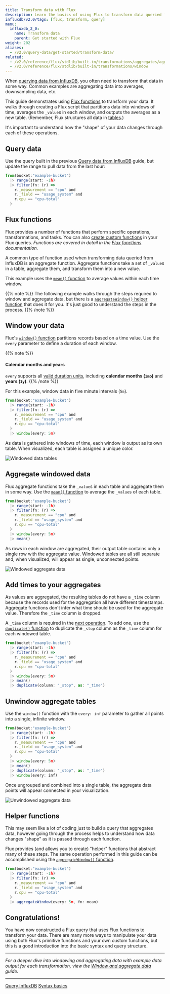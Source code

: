 ```yaml
---
title: Transform data with Flux
description: Learn the basics of using Flux to transform data queried from InfluxDB.
influxdb/v2.0/tags: [flux, transform, query]
menu:
  influxdb_2_0:
    name: Transform data
    parent: Get started with Flux
weight: 202
aliases:
  - /v2.0/query-data/get-started/transform-data/
related:
  - /v2.0/reference/flux/stdlib/built-in/transformations/aggregates/aggregatewindow
  - /v2.0/reference/flux/stdlib/built-in/transformations/window
---
```


When [querying data from InfluxDB](/influxdb/v2.0/query-data/get-started/query-influxdb),
you often need to transform that data in some way.
Common examples are aggregating data into averages, downsampling data, etc.

This guide demonstrates using [Flux functions](/influxdb/v2.0/reference/flux/stdlib) to transform your data.
It walks through creating a Flux script that partitions data into windows of time,
averages the `_value`s in each window, and outputs the averages as a new table.
(Remember, Flux structures all data in [tables](/influxdb/v2.0/query-data/get-started/#tables).)

It's important to understand how the "shape" of your data changes through each of these operations.

## Query data
Use the query built in the previous [Query data from InfluxDB](/influxdb/v2.0/query-data/get-started/query-influxdb)
guide, but update the range to pull data from the last hour:

```js
from(bucket:"example-bucket")
  |> range(start: -1h)
  |> filter(fn: (r) =>
    r._measurement == "cpu" and
    r._field == "usage_system" and
    r.cpu == "cpu-total"
  )
```

## Flux functions
Flux provides a number of functions that perform specific operations, transformations, and tasks.
You can also [create custom functions](/influxdb/v2.0/query-data/flux/custom-functions) in your Flux queries.
_Functions are covered in detail in the [Flux functions](/influxdb/v2.0/reference/flux/stdlib) documentation._

A common type of function used when transforming data queried from InfluxDB is an aggregate function.
Aggregate functions take a set of `_value`s in a table, aggregate them, and transform
them into a new value.

This example uses the [`mean()` function](/influxdb/v2.0/reference/flux/stdlib/built-in/transformations/aggregates/mean)
to average values within each time window.

{{% note %}}
The following example walks through the steps required to window and aggregate data,
but there is a [`aggregateWindow()` helper function](#helper-functions) that does it for you.
It's just good to understand the steps in the process.
{{% /note %}}

## Window your data
Flux's [`window()` function](/influxdb/v2.0/reference/flux/stdlib/built-in/transformations/window) partitions records based on a time value.
Use the `every` parameter to define a duration of each window.

{{% note %}}
#### Calendar months and years
`every` supports all [valid duration units](/influxdb/v2.0/reference/flux/language/types/#duration-types),
including **calendar months (`1mo`)** and **years (`1y`)**.
{{% /note %}}

For this example, window data in five minute intervals (`5m`).

```js
from(bucket:"example-bucket")
  |> range(start: -1h)
  |> filter(fn: (r) =>
    r._measurement == "cpu" and
    r._field == "usage_system" and
    r.cpu == "cpu-total"
  )
  |> window(every: 5m)
```

As data is gathered into windows of time, each window is output as its own table.
When visualized, each table is assigned a unique color.

![Windowed data tables](/img/flux-windowed-data.png)

## Aggregate windowed data
Flux aggregate functions take the `_value`s in each table and aggregate them in some way.
Use the [`mean()` function](/influxdb/v2.0/reference/flux/stdlib/built-in/transformations/aggregates/mean) to average the `_value`s of each table.

```js
from(bucket:"example-bucket")
  |> range(start: -1h)
  |> filter(fn: (r) =>
    r._measurement == "cpu" and
    r._field == "usage_system" and
    r.cpu == "cpu-total"
  )
  |> window(every: 5m)
  |> mean()
```

As rows in each window are aggregated, their output table contains only a single row with the aggregate value.
Windowed tables are all still separate and, when visualized, will appear as single, unconnected points.

![Windowed aggregate data](/img/flux-windowed-aggregates.png)

## Add times to your aggregates
As values are aggregated, the resulting tables do not have a `_time` column because
the records used for the aggregation all have different timestamps.
Aggregate functions don't infer what time should be used for the aggregate value.
Therefore the `_time` column is dropped.

A `_time` column is required in the [next operation](#unwindow-aggregate-tables).
To add one, use the [`duplicate()` function](/influxdb/v2.0/reference/flux/stdlib/built-in/transformations/duplicate)
to duplicate the `_stop` column as the `_time` column for each windowed table.

```js
from(bucket:"example-bucket")
  |> range(start: -1h)
  |> filter(fn: (r) =>
    r._measurement == "cpu" and
    r._field == "usage_system" and
    r.cpu == "cpu-total"
  )
  |> window(every: 5m)
  |> mean()
  |> duplicate(column: "_stop", as: "_time")
```

## Unwindow aggregate tables

Use the `window()` function with the `every: inf` parameter to gather all points
into a single, infinite window.

```js
from(bucket:"example-bucket")
  |> range(start: -1h)
  |> filter(fn: (r) =>
    r._measurement == "cpu" and
    r._field == "usage_system" and
    r.cpu == "cpu-total"
  )
  |> window(every: 5m)
  |> mean()
  |> duplicate(column: "_stop", as: "_time")
  |> window(every: inf)
```

Once ungrouped and combined into a single table, the aggregate data points will appear connected in your visualization.

![Unwindowed aggregate data](/img/flux-windowed-aggregates-ungrouped.png)

## Helper functions
This may seem like a lot of coding just to build a query that aggregates data, however going through the
process helps to understand how data changes "shape" as it is passed through each function.

Flux provides (and allows you to create) "helper" functions that abstract many of these steps.
The same operation performed in this guide can be accomplished using the
[`aggregateWindow()` function](/influxdb/v2.0/reference/flux/stdlib/built-in/transformations/aggregates/aggregatewindow).

```js
from(bucket:"example-bucket")
  |> range(start: -1h)
  |> filter(fn: (r) =>
    r._measurement == "cpu" and
    r._field == "usage_system" and
    r.cpu == "cpu-total"
  )
  |> aggregateWindow(every: 5m, fn: mean)
```

## Congratulations!
You have now constructed a Flux query that uses Flux functions to transform your data.
There are many more ways to manipulate your data using both Flux's primitive functions
and your own custom functions, but this is a good introduction into the basic syntax and query structure.

---

_For a deeper dive into windowing and aggregating data with example data output for each transformation,
view the [Window and aggregate data](/influxdb/v2.0/query-data/flux/window-aggregate) guide._

---

<div class="page-nav-btns">
  <a class="btn prev" href="/v2.0/query-data/get-started/query-influxdb/">Query InfluxDB</a>
  <a class="btn next" href="/v2.0/query-data/get-started/syntax-basics/">Syntax basics</a>
</div>
